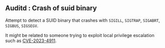 ## Auditd : Crash of suid binary

Attempt to detect a SUID binary that crashes with `SIGILL`, `SIGTRAP`, `SIGABRT`, `SIGBUS`, `SIGSEGV`.

It might be related to someone trying to exploit local privilege escalation such as [CVE-2023-4911](https://nvd.nist.gov/vuln/detail/CVE-2023-4911).
